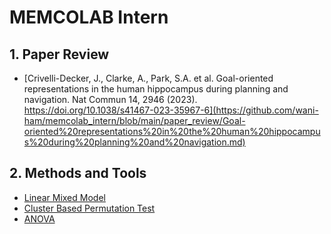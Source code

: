 # MEMCOLAB Intern

## 1. Paper Review
* [Crivelli-Decker, J., Clarke, A., Park, S.A. et al. Goal-oriented representations in the human hippocampus during planning and navigation. Nat Commun 14, 2946 (2023). https://doi.org/10.1038/s41467-023-35967-6](https://github.com/wani-ham/memcolab_intern/blob/main/paper_review/Goal-oriented%20representations%20in%20the%20human%20hippocampus%20during%20planning%20and%20navigation.md)

## 2. Methods and Tools
* [Linear Mixed Model](https://github.com/wani-ham/memcolab_intern/blob/main/methods_tools/linear_mixed_model.md)
* [Cluster Based Permutation Test](https://github.com/wani-ham/memcolab_intern/blob/main/methods_tools/cluster_based_permutation_test.md)
* [ANOVA](https://github.com/wani-ham/memcolab_intern/blob/main/methods_tools/ANOVA.md)
